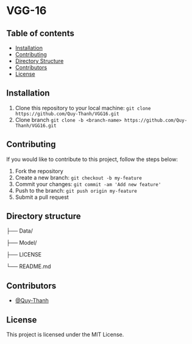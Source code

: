 # VGG-16

## Table of contents

- [Installation](#Installation)
- [Contributing](#Contributing)
- [Directory Structure](#Directory-structure)
- [Contributors](#Contributors)
- [License](#License)

## Installation

1. Clone this repository to your local machine: `git clone https://github.com/Quy-Thanh/VGG16.git`
2. Clone branch `git clone -b <branch-name> https://github.com/Quy-Thanh/VGG16.git`

## Contributing

If you would like to contribute to this project, follow the steps below:

1. Fork the repository
2. Create a new branch: `git checkout -b my-feature`
3. Commit your changes: `git commit -am 'Add new feature'`
4. Push to the branch: `git push origin my-feature`
5. Submit a pull request


## Directory structure

├── Data/

├── Model/

├── LICENSE

└── README.md

## Contributors

- [@Quy-Thanh](https://github.com/Quy-Thanh)

## License

This project is licensed under the MIT License.
